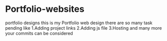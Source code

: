 # Portfolio-websites
portfolio designs 
this is my Portfolio web design  there are so many task pending like
1.Adding project links 
2.Adding js file
3.Hosting
and many more
your commits can be considered 
